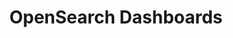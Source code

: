---
role: ui
title: OpenSearch Dashboards
artifact_id: opensearch-dashboards
architecture: arm64
platform: linux
type: rpm
artifact_url: https://artifacts.opensearch.org/releases/bundle/opensearch-dashboards/2.2.0/opensearch-dashboards-2.2.0-linux-arm64.rpm
version: 2.2.0
category: opensearch-dashboards
slug: opensearch-dashboards-2.2.0-linux-arm64-rpm
signature: https://artifacts.opensearch.org/releases/bundle/opensearch-dashboards/2.2.0/opensearch-dashboards-2.2.0-linux-arm64.rpm.sig
guide: https://opensearch.org/docs/latest/opensearch/install/rpm
---